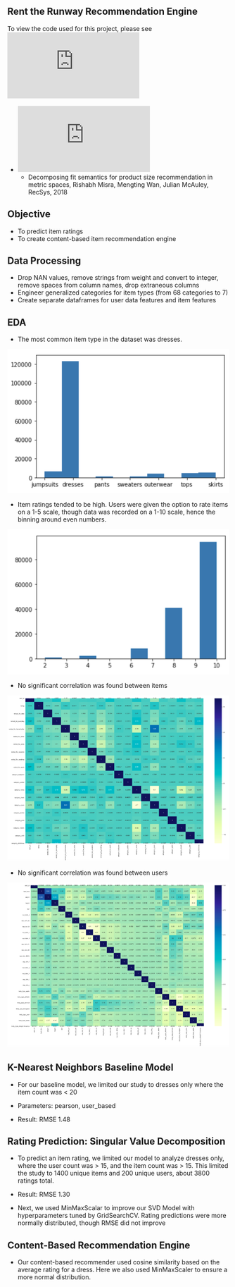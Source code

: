 Rent the Runway Recommendation Engine
-
To view the code used for this project, please see ![Recommendations.py](https://github.com/befowle/Recommend_The_Runway/blob/master/Recommendations.py)

  - ![Data Source:](https://cseweb.ucsd.edu/~jmcauley/datasets.html)
    - Decomposing fit semantics for product size recommendation in metric spaces, Rishabh Misra, Mengting Wan, Julian McAuley, RecSys, 2018

Objective
-
- To predict item ratings
- To create content-based item recommendation engine

Data Processing
-
- Drop NAN values, remove strings from weight and convert to integer, remove spaces from column names, drop extraneous columns
- Engineer generalized categories for item types (from 68 categories to 7)
- Create separate dataframes for user data features and item features

EDA
-
- The most common item type in the dataset was dresses.
<img src = "images/category_count.png">

- Item ratings tended to be high. Users were given the option to rate items on a 1-5 scale, though data was recorded on a 1-10 scale, hence the binning around even numbers.
<img src = "images/ratings_count.png">

- No significant correlation was found between items
<img src = "images/item_correlation.png">

- No significant correlation was found between users
<img src = "images/user_correlation.png">
 
K-Nearest Neighbors Baseline Model
-
- For our baseline model, we limited our study to dresses only where the item count was < 20

- Parameters: pearson, user_based
- Result: RMSE 1.48

Rating Prediction: Singular Value Decomposition
-
- To predict an item rating, we limited our model to analyze dresses only, where the user count was > 15, and the item count was > 15. This limited the study to 1400 unique items and 200 unique users, about 3800 ratings total.

- Result: RMSE 1.30

- Next, we used MinMaxScalar to improve our SVD Model with hyperparameters tuned by GridSearchCV. Rating predictions were more normally distributed, though RMSE did not improve

Content-Based Recommendation Engine
-
- Our content-based recommender used cosine similarity based on the average rating for a dress. Here we also used MinMaxScaler to ensure a more normal distribution.
